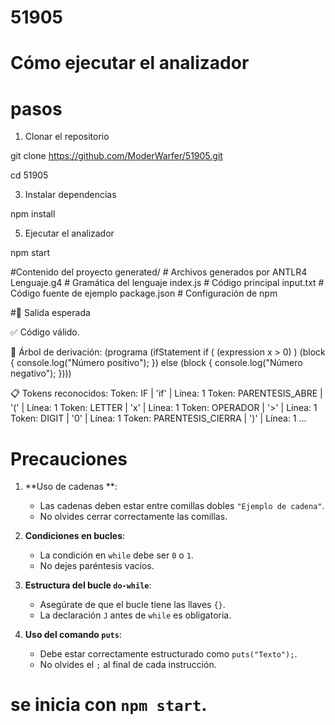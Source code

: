 # 51905

# Cómo ejecutar el analizador

# pasos 
1. Clonar el repositorio
   
git clone https://github.com/ModerWarfer/51905.git

cd 51905

3. Instalar dependencias
   
npm install

5. Ejecutar el analizador

npm start

#Contenido del proyecto
generated/          # Archivos generados por ANTLR4
Lenguaje.g4         # Gramática del lenguaje
index.js            # Código principal
input.txt           # Código fuente de ejemplo
package.json        # Configuración de npm

#📌 Salida esperada

✅ Código válido.

🌳 Árbol de derivación:
(programa (ifStatement if ( (expression x > 0) ) (block { console.log("Número positivo"); }) else (block { console.log("Número negativo"); })))

📋 Tokens reconocidos:
Token: IF              | 'if' | Línea: 1
Token: PARENTESIS_ABRE | '('  | Línea: 1
Token: LETTER          | 'x'  | Línea: 1
Token: OPERADOR        | '>'  | Línea: 1
Token: DIGIT           | '0'  | Línea: 1
Token: PARENTESIS_CIERRA | ')' | Línea: 1
...

# Precauciones 

1. **Uso de cadenas
**:
   - Las cadenas deben estar entre comillas dobles `"Ejemplo de cadena"`.
   - No olvides cerrar correctamente las comillas.

2. **Condiciones en bucles**:
   - La condición en `while` debe ser `0` o `1`.
   - No dejes paréntesis vacíos.

3. **Estructura del bucle `do-while`**:
   - Asegúrate de que el bucle tiene las llaves `{}`.
   - La declaración `J` antes de `while` es obligatoria.

4. **Uso del comando `puts`**:
   - Debe estar correctamente estructurado como `puts("Texto");`.
   - No olvides el `;` al final de cada instrucción.

# se inicia con  `npm start`.
